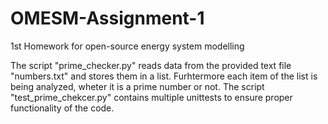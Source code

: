 # OMESM-Assignment-1
1st Homework for open-source energy system modelling

The script "prime_checker.py" reads data from the provided text file "numbers.txt" and stores them in a list. 
Furhtermore each item of the list is being analyzed, wheter it is a prime number or not.
The script "test_prime_chekcer.py" contains multiple unittests to ensure proper functionality of the code.
